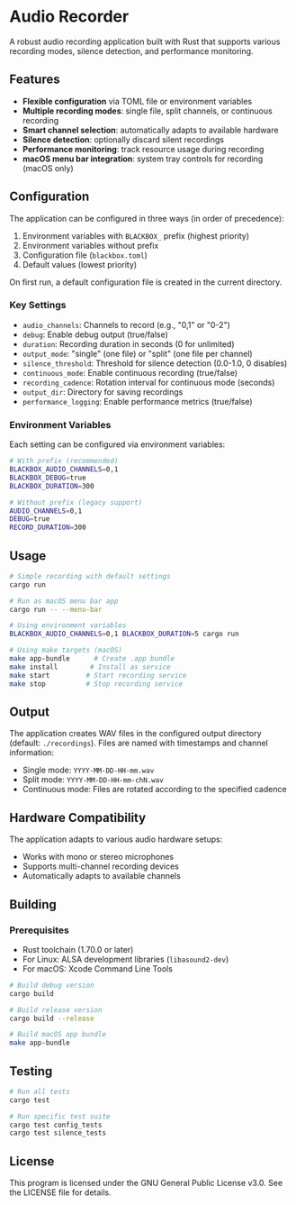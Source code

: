 # Audio Recorder

A robust audio recording application built with Rust that supports various recording modes, silence detection, and performance monitoring.

## Features

- **Flexible configuration** via TOML file or environment variables
- **Multiple recording modes**: single file, split channels, or continuous recording
- **Smart channel selection**: automatically adapts to available hardware
- **Silence detection**: optionally discard silent recordings
- **Performance monitoring**: track resource usage during recording
- **macOS menu bar integration**: system tray controls for recording (macOS only)

## Configuration

The application can be configured in three ways (in order of precedence):
1. Environment variables with `BLACKBOX_` prefix (highest priority)
2. Environment variables without prefix
3. Configuration file (`blackbox.toml`)
4. Default values (lowest priority)

On first run, a default configuration file is created in the current directory.

### Key Settings

- `audio_channels`: Channels to record (e.g., "0,1" or "0-2")
- `debug`: Enable debug output (true/false)
- `duration`: Recording duration in seconds (0 for unlimited)
- `output_mode`: "single" (one file) or "split" (one file per channel)
- `silence_threshold`: Threshold for silence detection (0.0-1.0, 0 disables)
- `continuous_mode`: Enable continuous recording (true/false)
- `recording_cadence`: Rotation interval for continuous mode (seconds)
- `output_dir`: Directory for saving recordings
- `performance_logging`: Enable performance metrics (true/false)

### Environment Variables

Each setting can be configured via environment variables:

```bash
# With prefix (recommended)
BLACKBOX_AUDIO_CHANNELS=0,1
BLACKBOX_DEBUG=true
BLACKBOX_DURATION=300

# Without prefix (legacy support)
AUDIO_CHANNELS=0,1
DEBUG=true
RECORD_DURATION=300
```

## Usage

```bash
# Simple recording with default settings
cargo run

# Run as macOS menu bar app
cargo run -- --menu-bar

# Using environment variables
BLACKBOX_AUDIO_CHANNELS=0,1 BLACKBOX_DURATION=5 cargo run

# Using make targets (macOS)
make app-bundle      # Create .app bundle
make install        # Install as service
make start         # Start recording service
make stop          # Stop recording service
```

## Output

The application creates WAV files in the configured output directory (default: `./recordings`). Files are named with timestamps and channel information:

- Single mode: `YYYY-MM-DD-HH-mm.wav`
- Split mode: `YYYY-MM-DD-HH-mm-chN.wav`
- Continuous mode: Files are rotated according to the specified cadence

## Hardware Compatibility

The application adapts to various audio hardware setups:
- Works with mono or stereo microphones
- Supports multi-channel recording devices
- Automatically adapts to available channels

## Building

### Prerequisites

- Rust toolchain (1.70.0 or later)
- For Linux: ALSA development libraries (`libasound2-dev`)
- For macOS: Xcode Command Line Tools

```bash
# Build debug version
cargo build

# Build release version
cargo build --release

# Build macOS app bundle
make app-bundle
```

## Testing

```bash
# Run all tests
cargo test

# Run specific test suite
cargo test config_tests
cargo test silence_tests
```

## License

This program is licensed under the GNU General Public License v3.0. See the LICENSE file for details.